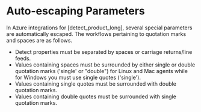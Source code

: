 # Auto-escaping Parameters

In Azure integrations for [detect_product_long], several special parameters are automatically escaped. 
The workflows pertaining to quotation marks and spaces are as follows.

- Detect properties must be separated by spaces or carriage returns/line feeds.
- Values containing spaces must be surrounded by either single or double quotation marks ('single' or "double") for Linux and Mac agents while for Windows you must use single quotes ('single').
- Values containing single quotes must be surrounded with double quotation marks.
- Values containing double quotes must be surrounded with single quotation marks.

